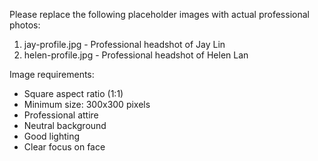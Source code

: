 Please replace the following placeholder images with actual professional photos:

1. jay-profile.jpg - Professional headshot of Jay Lin
2. helen-profile.jpg - Professional headshot of Helen Lan

Image requirements:
- Square aspect ratio (1:1)
- Minimum size: 300x300 pixels
- Professional attire
- Neutral background
- Good lighting
- Clear focus on face
